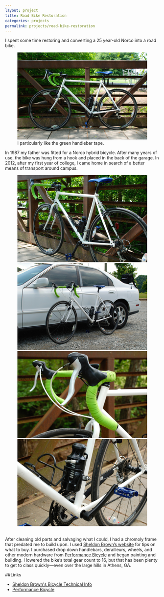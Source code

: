 ```yaml
---
layout: project
title: Road Bike Restoration
categories: projects
permalink: projects/road-bike-restoration
---
```


I spent some time restoring and converting a 25 year-old Norco into a road bike.

<!--more-->

<figure>
  <img class="full" src="/images/projects/road-bike/road_bike_1.jpg" alt="Road Bike Restoration.">
  <figcaption>I particularly like the green handlebar tape.</figcaption>
</figure>

In 1987 my father was fitted for a Norco hybrid bicycle. After many years of use, the bike was hung from a hook and placed in the back of the garage. In 2012, after my first year of college, I came home in search of a better means of transport around campus.

<figure>
  <img class="lhalf" src="/images/projects/road-bike/road_bike_2.jpg" alt="Road Bike Restoration.">
  <img class="rhalf" src="/images/projects/road-bike/road_bike_3.jpg" alt="Road Bike Restoration.">
  <img class="lhalf" src="/images/projects/road-bike/road_bike_4.jpg" alt="Road Bike Restoration.">
  <img class="rhalf" src="/images/projects/road-bike/road_bike_5.jpg" alt="Road Bike Restoration.">
  <figcaption>&nbsp;</figcaption>
</figure>

After cleaning old parts and salvaging what I could, I had a chromoly frame that predated me to build upon. I used [Sheldon Brown’s website][sb] for tips on what to buy. I purchased drop down handlebars, derailleurs, wheels, and other modern hardware from [Performance Bicycle][pb] and began painting and building. I lowered the bike’s total gear count to 16, but that has been plenty to get to class quickly—even over the large hills in Athens, GA.

##Links
* [Sheldon Brown's Bicycle Technical Info][sb]
* [Performance Bicycle][pb]

[sb]: http://sheldonbrown.com "Sheldon Brown's Bicycle Technical Info."
[pb]: http://www.performancebike.com/ "Performance Bike."